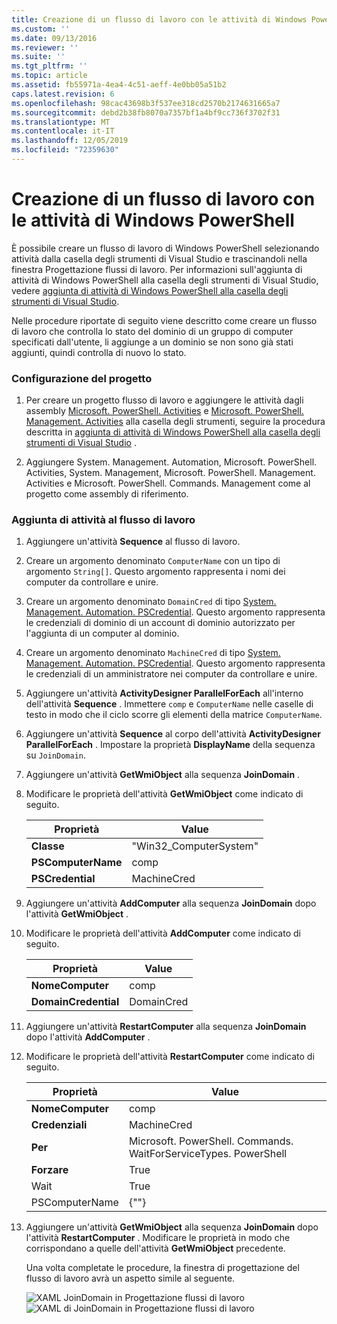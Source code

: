 ```yaml
---
title: Creazione di un flusso di lavoro con le attività di Windows PowerShell | Microsoft Docs
ms.custom: ''
ms.date: 09/13/2016
ms.reviewer: ''
ms.suite: ''
ms.tgt_pltfrm: ''
ms.topic: article
ms.assetid: fb55971a-4ea4-4c51-aeff-4e0bb05a51b2
caps.latest.revision: 6
ms.openlocfilehash: 98cac43698b3f537ee318cd2570b2174631665a7
ms.sourcegitcommit: debd2b38fb8070a7357bf1a4bf9cc736f3702f31
ms.translationtype: MT
ms.contentlocale: it-IT
ms.lasthandoff: 12/05/2019
ms.locfileid: "72359630"
---
```

# <a name="creating-a-workflow-with-windows-powershell-activities"></a>Creazione di un flusso di lavoro con le attività di Windows PowerShell

È possibile creare un flusso di lavoro di Windows PowerShell selezionando attività dalla casella degli strumenti di Visual Studio e trascinandoli nella finestra Progettazione flussi di lavoro. Per informazioni sull'aggiunta di attività di Windows PowerShell alla casella degli strumenti di Visual Studio, vedere [aggiunta di attività di Windows PowerShell alla casella degli strumenti di Visual Studio](./adding-windows-powershell-activities-to-the-visual-studio-toolbox.md).

Nelle procedure riportate di seguito viene descritto come creare un flusso di lavoro che controlla lo stato del dominio di un gruppo di computer specificati dall'utente, li aggiunge a un dominio se non sono già stati aggiunti, quindi controlla di nuovo lo stato.

### <a name="setting-up-the-project"></a>Configurazione del progetto

1. Per creare un progetto flusso di lavoro e aggiungere le attività dagli assembly [Microsoft. PowerShell. Activities](/dotnet/api/Microsoft.PowerShell.Activities) e [Microsoft. PowerShell. Management. Activities](/dotnet/api/Microsoft.PowerShell.Management.Activities) alla casella degli strumenti, seguire la procedura descritta in [aggiunta di attività di Windows PowerShell alla casella degli strumenti di Visual Studio](./adding-windows-powershell-activities-to-the-visual-studio-toolbox.md) .

2. Aggiungere System. Management. Automation, Microsoft. PowerShell. Activities, System. Management, Microsoft. PowerShell. Management. Activities e Microsoft. PowerShell. Commands. Management come al progetto come assembly di riferimento.

### <a name="adding-activities-to-the-workflow"></a>Aggiunta di attività al flusso di lavoro

1. Aggiungere un'attività **Sequence** al flusso di lavoro.

2. Creare un argomento denominato `ComputerName` con un tipo di argomento `String[]`. Questo argomento rappresenta i nomi dei computer da controllare e unire.

3. Creare un argomento denominato `DomainCred` di tipo [System. Management. Automation. PSCredential](/dotnet/api/System.Management.Automation.PSCredential). Questo argomento rappresenta le credenziali di dominio di un account di dominio autorizzato per l'aggiunta di un computer al dominio.

4. Creare un argomento denominato `MachineCred` di tipo [System. Management. Automation. PSCredential](/dotnet/api/System.Management.Automation.PSCredential). Questo argomento rappresenta le credenziali di un amministratore nei computer da controllare e unire.

5. Aggiungere un'attività **ActivityDesigner ParallelForEach** all'interno dell'attività **Sequence** . Immettere `comp` e `ComputerName` nelle caselle di testo in modo che il ciclo scorre gli elementi della matrice `ComputerName`.

6. Aggiungere un'attività **Sequence** al corpo dell'attività **ActivityDesigner ParallelForEach** . Impostare la proprietà **DisplayName** della sequenza su `JoinDomain`.

7. Aggiungere un'attività **GetWmiObject** alla sequenza **JoinDomain** .

8. Modificare le proprietà dell'attività **GetWmiObject** come indicato di seguito.

   |Proprietà|Value|
   |--------------|-----------|
   |**Classe**|"Win32_ComputerSystem"|
   |**PSComputerName**|comp|
   |**PSCredential**|MachineCred|

9. Aggiungere un'attività **AddComputer** alla sequenza **JoinDomain** dopo l'attività **GetWmiObject** .

10. Modificare le proprietà dell'attività **AddComputer** come indicato di seguito.

    |Proprietà|Value|
    |--------------|-----------|
    |**NomeComputer**|comp|
    |**DomainCredential**|DomainCred|

11. Aggiungere un'attività **RestartComputer** alla sequenza **JoinDomain** dopo l'attività **AddComputer** .

12. Modificare le proprietà dell'attività **RestartComputer** come indicato di seguito.

    |Proprietà|Value|
    |--------------|-----------|
    |**NomeComputer**|comp|
    |**Credenziali**|MachineCred|
    |**Per**|Microsoft. PowerShell. Commands. WaitForServiceTypes. PowerShell|
    |**Forzare**|True|
    |Wait|True|
    |PSComputerName|{""}|

13. Aggiungere un'attività **GetWmiObject** alla sequenza **JoinDomain** dopo l'attività **RestartComputer** . Modificare le proprietà in modo che corrispondano a quelle dell'attività **GetWmiObject** precedente.

    Una volta completate le procedure, la finestra di progettazione del flusso di lavoro avrà un aspetto simile al seguente.

    ![XAML JoinDomain in Progettazione flussi di lavoro](../media/joindomainworkflow.png)
    ![XAML di JoinDomain in Progettazione flussi di lavoro](../media/joindomainworkflow.png "JoinDomainWorkflow")